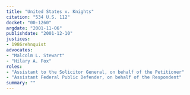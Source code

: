 ```yaml
---
title: "United States v. Knights"
citation: "534 U.S. 112"
docket: "00-1260"
argdate: "2001-11-06"
publishdate: "2001-12-10"
justices:
- 1986rehnquist
advocates:
- "Malcolm L. Stewart"
- "Hilary A. Fox"
roles:
- "Assistant to the Solicitor General, on behalf of the Petitioner"
- "Assistant Federal Public Defender, on behalf of the Respondent"
summary: ""
---
```


